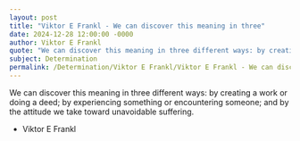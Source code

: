 ```yaml
---
layout: post
title: "Viktor E Frankl - We can discover this meaning in three"
date: 2024-12-28 12:00:00 -0000
author: Viktor E Frankl
quote: "We can discover this meaning in three different ways: by creating a work or doing a deed; by experiencing something or encountering someone; and by the attitude we take toward unavoidable suffering."
subject: Determination
permalink: /Determination/Viktor E Frankl/Viktor E Frankl - We can discover this meaning in three
---
```


We can discover this meaning in three different ways: by creating a work or doing a deed; by experiencing something or encountering someone; and by the attitude we take toward unavoidable suffering.

- Viktor E Frankl
